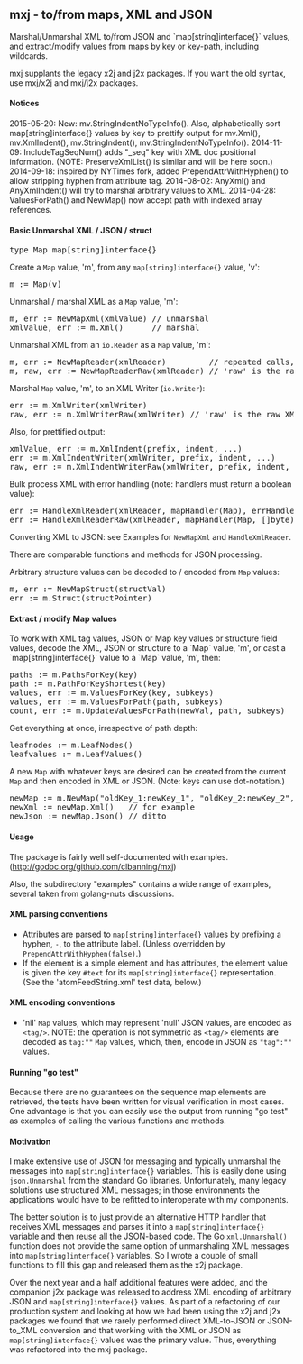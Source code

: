 <h2>mxj - to/from maps, XML and JSON</h2>
Marshal/Unmarshal XML to/from JSON and `map[string]interface{}` values, and extract/modify values from maps by key or key-path, including wildcards.  

mxj supplants the legacy x2j and j2x packages. If you want the old syntax, use mxj/x2j and mxj/j2x packages.

<h4>Notices</h4>
	2015-05-20: New: mv.StringIndentNoTypeInfo().
	            Also, alphabetically sort map[string]interface{} values by key to prettify output for mv.Xml(),
	            mv.XmlIndent(), mv.StringIndent(), mv.StringIndentNoTypeInfo().
	2014-11-09: IncludeTagSeqNum() adds "_seq" key with XML doc positional information.
	            (NOTE: PreserveXmlList() is similar and will be here soon.)
	2014-09-18: inspired by NYTimes fork, added PrependAttrWithHyphen() to allow stripping hyphen from attribute tag.
	2014-08-02: AnyXml() and AnyXmlIndent() will try to marshal arbitrary values to XML.
	2014-04-28: ValuesForPath() and NewMap() now accept path with indexed array references.

<h4>Basic Unmarshal XML / JSON / struct</h4>
<pre>type Map map[string]interface{}</pre>

Create a `Map` value, 'm', from any `map[string]interface{}` value, 'v':
<pre>m := Map(v)</pre>

Unmarshal / marshal XML as a `Map` value, 'm':
<pre>m, err := NewMapXml(xmlValue) // unmarshal
xmlValue, err := m.Xml()      // marshal</pre>

Unmarshal XML from an `io.Reader` as a `Map` value, 'm':
<pre>m, err := NewMapReader(xmlReader)         // repeated calls, as with an os.File Reader, will process stream
m, raw, err := NewMapReaderRaw(xmlReader) // 'raw' is the raw XML that was decoded</pre>

Marshal `Map` value, 'm', to an XML Writer (`io.Writer`):
<pre>err := m.XmlWriter(xmlWriter)
raw, err := m.XmlWriterRaw(xmlWriter) // 'raw' is the raw XML that was written on xmlWriter</pre>
   
Also, for prettified output:
<pre>xmlValue, err := m.XmlIndent(prefix, indent, ...)
err := m.XmlIndentWriter(xmlWriter, prefix, indent, ...)
raw, err := m.XmlIndentWriterRaw(xmlWriter, prefix, indent, ...)</pre>

Bulk process XML with error handling (note: handlers must return a boolean value):
<pre>err := HandleXmlReader(xmlReader, mapHandler(Map), errHandler(error))
err := HandleXmlReaderRaw(xmlReader, mapHandler(Map, []byte), errHandler(error, []byte))</pre>

Converting XML to JSON: see Examples for `NewMapXml` and `HandleXmlReader`.

There are comparable functions and methods for JSON processing.

Arbitrary structure values can be decoded to / encoded from `Map` values:
<pre>m, err := NewMapStruct(structVal)
err := m.Struct(structPointer)</pre>

<h4>Extract / modify Map values</h4>
To work with XML tag values, JSON or Map key values or structure field values, decode the XML, JSON
or structure to a `Map` value, 'm', or cast a `map[string]interface{}` value to a `Map` value, 'm', then:
<pre>paths := m.PathsForKey(key)
path := m.PathForKeyShortest(key)
values, err := m.ValuesForKey(key, subkeys)
values, err := m.ValuesForPath(path, subkeys)
count, err := m.UpdateValuesForPath(newVal, path, subkeys)</pre>

Get everything at once, irrespective of path depth:
<pre>leafnodes := m.LeafNodes()
leafvalues := m.LeafValues()</pre>

A new `Map` with whatever keys are desired can be created from the current `Map` and then encoded in XML
or JSON. (Note: keys can use dot-notation.)
<pre>newMap := m.NewMap("oldKey_1:newKey_1", "oldKey_2:newKey_2", ..., "oldKey_N:newKey_N")
newXml := newMap.Xml()   // for example
newJson := newMap.Json() // ditto</pre>

<h4>Usage</h4>

The package is fairly well self-documented with examples. (http://godoc.org/github.com/clbanning/mxj)

Also, the subdirectory "examples" contains a wide range of examples, several taken from golang-nuts discussions.

<h4>XML parsing conventions</h4>

   - Attributes are parsed to `map[string]interface{}` values by prefixing a hyphen, `-`,
     to the attribute label. (Unless overridden by `PrependAttrWithHyphen(false)`.)
   - If the element is a simple element and has attributes, the element value
     is given the key `#text` for its `map[string]interface{}` representation.  (See
     the 'atomFeedString.xml' test data, below.)

<h4>XML encoding conventions</h4>

   - 'nil' `Map` values, which may represent 'null' JSON values, are encoded as `<tag/>`.
      NOTE: the operation is not symmetric as `<tag/>` elements are decoded as `tag:""` `Map` values,
            which, then, encode in JSON as `"tag":""` values.

<h4>Running "go test"</h4>

Because there are no guarantees on the sequence map elements are retrieved, the tests have been 
written for visual verification in most cases.  One advantage is that you can easily use the 
output from running "go test" as examples of calling the various functions and methods.

<h4>Motivation</h4>

I make extensive use of JSON for messaging and typically unmarshal the messages into
`map[string]interface{}` variables.  This is easily done using `json.Unmarshal` from the
standard Go libraries.  Unfortunately, many legacy solutions use structured
XML messages; in those environments the applications would have to be refitted to
interoperate with my components.

The better solution is to just provide an alternative HTTP handler that receives
XML messages and parses it into a `map[string]interface{}` variable and then reuse
all the JSON-based code.  The Go `xml.Unmarshal()` function does not provide the same
option of unmarshaling XML messages into `map[string]interface{}` variables. So I wrote
a couple of small functions to fill this gap and released them as the x2j package.

Over the next year and a half additional features were added, and the companion j2x
package was released to address XML encoding of arbitrary JSON and `map[string]interface{}`
values.  As part of a refactoring of our production system and looking at how we had been
using the x2j and j2x packages we found that we rarely performed direct XML-to-JSON or
JSON-to_XML conversion and that working with the XML or JSON as `map[string]interface{}`
values was the primary value.  Thus, everything was refactored into the mxj package.

